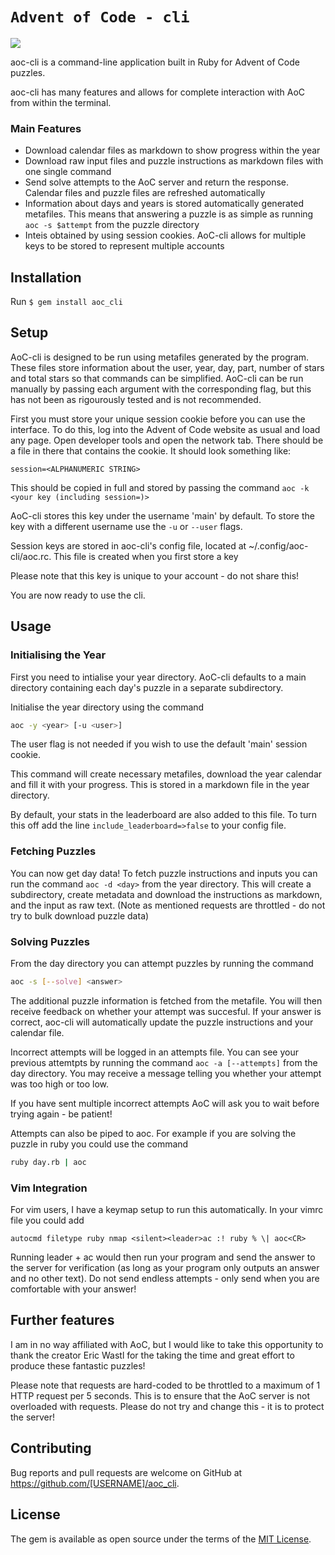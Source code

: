 # `Advent of Code - cli`

![](https://github.com/apexatoll/aoc-files/blob/master/demo.gif)

aoc-cli is a command-line application built in Ruby for Advent of Code puzzles.

aoc-cli has many features and allows for complete interaction with AoC from within the terminal.

### Main Features
- Download calendar files as markdown to show progress within the year
- Download raw input files and puzzle instructions as markdown files with one single command
- Send solve attempts to the AoC server and return the response. Calendar files and puzzle files are refreshed automatically
- Information about days and years is stored automatically generated metafiles. This means that answering a puzzle is as simple as running `aoc -s $attempt` from the puzzle directory
- Inteis obtained by using session cookies. AoC-cli allows for multiple keys to be stored to represent multiple accounts




## Installation

Run `$ gem install aoc_cli`

## Setup

AoC-cli is designed to be run using metafiles generated by the program. These files store information about the user, year, day, part, number of stars and total stars so that commands can be simplified. AoC-cli can be run manually by passing each argument with the corresponding flag, but this has not been as rigourously tested and is not recommended.

First you must store your unique session cookie before you can use the interface. To do this, log into the Advent of Code website as usual and load any page. Open developer tools and open the network tab. There should be a file in there that contains the cookie. It should look something like:

`session=<ALPHANUMERIC STRING>`

This should be copied in full and stored by passing the command
`aoc -k <your key (including session=)>`

AoC-cli stores this key under the username 'main' by default. To store the key with a different username use the `-u` or `--user` flags.

Session keys are stored in aoc-cli's config file, located at ~/.config/aoc-cli/aoc.rc. This file is created when you first store a key

Please note that this key is unique to your account - do not share this!

You are now ready to use the cli.

## Usage

### Initialising the Year

First you need to intialise your year directory. AoC-cli defaults to a main directory containing each day's puzzle in a separate subdirectory.

Initialise the year directory using the command 

```bash
aoc -y <year> [-u <user>]
```

The user flag is not needed if you wish to use the default 'main' session cookie.

This command will create necessary metafiles, download the year calendar and fill it with your progress. This is stored in a markdown file in the year directory.

By default, your stats in the leaderboard are also added to this file. To turn this off add the line `include_leaderboard=>false` to your config file.

### Fetching Puzzles

You can now get day data! To fetch puzzle instructions and inputs you can run the command `aoc -d <day>` from the year directory. This will create a subdirectory, create metadata and download the instructions as markdown, and the input as raw text. (Note as mentioned requests are throttled - do not try to bulk download puzzle data)

### Solving Puzzles

From the day directory you can attempt puzzles by running the command 

```bash
aoc -s [--solve] <answer>
```

The additional puzzle information is fetched from the metafile. You will then receive feedback on whether your attempt was succesful. If your answer is correct, aoc-cli will automatically update the puzzle instructions and your calendar file.

Incorrect attempts will be logged in an attempts file. You can see your previous attemtpts by running the command `aoc -a [--attempts]` from the day directory. You may receive a message telling you whether your attempt was too high or too low.

If you have sent multiple incorrect attempts AoC will ask you to wait before trying again - be patient!

Attempts can also be piped to aoc. For example if you are solving the puzzle in ruby you could use the command

```bash
ruby day.rb | aoc
```


### Vim Integration

For vim users, I have a keymap setup to run this automatically. In your vimrc file you could add 

```vim
autocmd filetype ruby nmap <silent><leader>ac :! ruby % \| aoc<CR>
```

Running leader + ac would then run your program and send the answer to the server for verification (as long as your program only outputs an answer and no other text). Do not send endless attempts - only send when you are comfortable with your answer!
 

## Further features


I am in no way affiliated with AoC, but I would like to take this opportunity to thank the creator Eric Wastl for the taking the time and great effort to produce these fantastic puzzles!


Please note that requests are hard-coded to be throttled to a maximum of 1 HTTP request per 5 seconds. This is to ensure that the AoC server is not overloaded with requests. Please do not try and change this - it is to protect the server!

## Contributing

Bug reports and pull requests are welcome on GitHub at https://github.com/[USERNAME]/aoc_cli.

## License

The gem is available as open source under the terms of the [MIT License](https://opensource.org/licenses/MIT).
